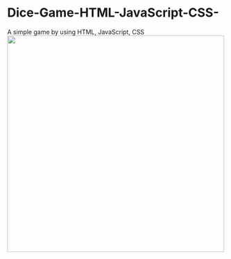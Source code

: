 # Dice-Game-HTML-JavaScript-CSS-
A simple game by using HTML, JavaScript, CSS
 <img src = "https://recordit.co/GmTPNIck2X" width = 500> <br>
